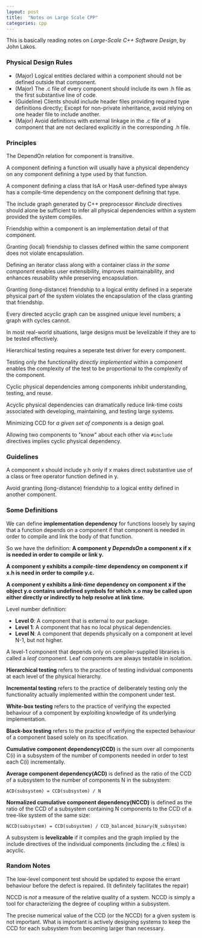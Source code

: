 ```yaml
---
layout: post
title:  "Notes on Large Scale CPP"
categories: cpp
---
```


This is basically reading notes on *Large-Scale C++ Software Design*, by John Lakos.

### Physical Design Rules

* (Major) Logical entities declared within a component should not be defined outside that component.
* (Major) The .c file of every component should include its own .h file as the first substantive line of code.
* (Guideline) Clients should include header files providing required type definitions directly; Except for non-private inheritance, avoid relying on one header file to include another.
* (Major) Avoid definitions with external linkage in the .c file of a component that are not declared explicitly in the corresponding .h file.

### Principles
The DependOn relation for component is transitive.

A component defining a function will usually have a physical dependency on any component defining a type used by that function.

A component defining a class that IsA or HasA user-defined type always has a compile-time dependency on the component defining that type.

The include graph generated by C++ preprocessor *#include* directives should alone be sufficient to infer all physical dependencies within a system provided the system compiles.

Friendship within a component is an implementation detail of that component.

Granting (local) friendship to classes defined within the same component does not violate encapsulation.

Defining an iterator class along with a container class *in the same component* enables user extensibility, improves maintainability, and enhances reusability while preserving encapsulation.

Granting (long-distance) friendship to a logical entity defined in a seperate physical part of the system violates the encapsulation of the class granting that friendship.

Every directed acyclic graph can be assgined unique level numbers; a graph with cycles cannot.

In most real-world situations, large designs must be levelizable if they are to be tested effectively.

Hierarchical testing requires a seperate test driver for every component.

Testing only the functionality *directly implemented* within a component enables the complexity of the test to be proportional to the complexity of the component.

Cyclic physical dependencies among components inhibit understanding, testing, and reuse.

Acyclic physical dependencies can dramatically reduce link-time costs associated with developing, maintaining, and testing large systems.

Minimizing CCD for *a given set of components* is a design goal.

Allowing two components to "know" about each other via `#include` directives implies cyclic physical dependency.


### Guidelines
A component x should include y.h only if x makes direct substantive use of a class or free operator function defined in y.

Avoid granting (long-distance) friendship to a logical entity defined in another component.



### Some Definitions
We can define **implementation dependency** for functions loosely by saying that a function depends on a component if that component is needed in order to compile and link the body of that function.

So we have the definition: **A component y *DependsOn* a component x if x is needed in order to compile or link y.**

**A component y exhibits a *compile-time* dependency on component x if x.h is need in order to compile y.c.**

**A component y exhibits a *link-time* dependency on component x if the object y.o contains undefined symbols for which x.o may be called upon either directly or indirectly to help resolve at link time.**

Level number definition:
* **Level 0**: A component that is external to our package.
* **Level 1**: A component that has no local physical dependencies.
* **Level N**: A component that depends physically on a component at level N-1, but not higher.

A level-1 component that depends only on compiler-supplied libraries is called a *leaf* component. Leaf components are always testable in isolation.

**Hierarchical testing** refers to the practice of testing individual components at each level of the physical hierarchy.

**Incremental testing** refers to the practice of deliberately testing only the functionality actually implemented within the component under test.

**White-box testing** refers to the practice of verifying the expected behaviour of a component by exploiting knowledge of its underlying implementation.

**Black-box testing** refers to the practice of verifying the expected behaviour of a component based solely on its specification.

**Cumulative component dependency(CCD)** is the sum over all components C(i) in a subsystem of the number of components needed in order to test each C(i) incrementally.

**Average component dependency(ACD)** is defined as the ratio of the CCD of a subsystem to the number of components N in the subsystem:
```
ACD(subsystem) = CCD(subsystem) / N
```

**Normalized cumulative component dependency(NCCD)** is defined as the ratio of the CCD of a subsystem containing N components to the CCD of a tree-like system of the same size:
```
NCCD(subsystem) = CCD(subsystem) / CCD_balanced_binary(N_subsystem)
```

A subsystem is **levelizable** if it compiles and the graph implied by the include directives of the individual components (including the .c files) is acyclic.



### Random Notes
The low-level component test should be updated to expose the errant behaviour before the defect is repaired. (It definitely facilitates the repair)

NCCD is *not* a measure of the relative quality of a system. NCCD is simply a tool for characterizing the degree of coupling within a subsystem.

The precise numerical value of the CCD (or the NCCD) for a given system is not important. What is important is actively designing systems to keep the CCD for each subsystem from becoming larger than necessary.

